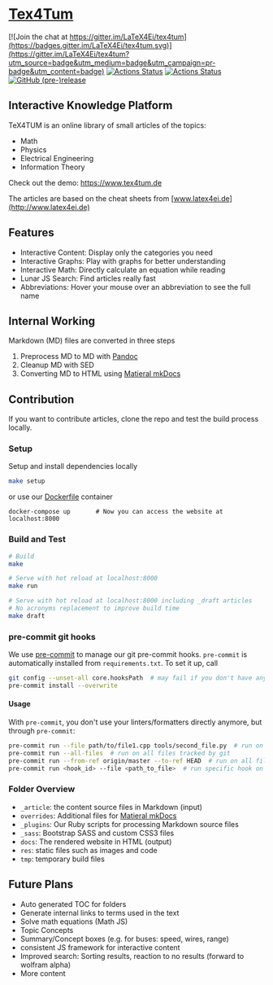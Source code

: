# [Tex4Tum](https://latex4ei.github.io/tex4tum/)

[![Join the chat at https://gitter.im/LaTeX4Ei/tex4tum](https://badges.gitter.im/LaTeX4Ei/tex4tum.svg)](https://gitter.im/LaTeX4Ei/tex4tum?utm_source=badge&utm_medium=badge&utm_campaign=pr-badge&utm_content=badge)
[![Actions Status](https://github.com/latex4ei/tex4tum/workflows/CI/badge.svg)](https://github.com/latex4ei/tex4tum)
[![Actions Status](https://github.com/latex4ei/tex4tum/workflows/CodeQL/badge.svg)](https://github.com/latex4ei/tex4tum)
[![GitHub (pre-)release](https://img.shields.io/github/release/latex4ei/tex4tum/all.svg)](https://github.com/latex4ei/tex4tum/releases)

## Interactive Knowledge Platform

TeX4TUM is an online library of small articles of the topics:

* Math
* Physics
* Electrical Engineering
* Information Theory

Check out the demo: <https://www.tex4tum.de>

The articles are based on the cheat sheets from [www.latex4ei.de](http://www.latex4ei.de)

## Features

* Interactive Content: Display only the categories you need
* Interactive Graphs: Play with graphs for better understanding
* Interactive Math: Directly calculate an equation while reading
* Lunar JS Search: Find articles really fast
* Abbreviations: Hover your mouse over an abbreviation to see the full name

## Internal Working

Markdown (MD) files are converted in three steps

1. Preprocess MD to MD with [Pandoc](https://pandoc.org/)
2. Cleanup MD with SED
3. Converting MD to HTML using [Matieral mkDocs](https://squidfunk.github.io/mkdocs-material/)

## Contribution

If you want to contribute articles, clone the repo and test the build process locally.

### Setup

Setup and install dependencies locally

```bash
make setup
```

or use our [Dockerfile](docker/) container

```shell
docker-compose up       # Now you can access the website at localhost:8000
```

### Build and Test

```bash
# Build
make

# Serve with hot reload at localhost:8000
make run

# Serve with hot reload at localhost:8000 including _draft articles
# No acronyms replacement to improve build time
make draft
```

### pre-commit git hooks

We use [pre-commit](https://pre-commit.com/) to manage our git pre-commit hooks.
`pre-commit` is automatically installed from `requirements.txt`.
To set it up, call

```sh
git config --unset-all core.hooksPath  # may fail if you don't have any hooks set, but that's ok
pre-commit install --overwrite
```

#### Usage

With `pre-commit`, you don't use your linters/formatters directly anymore, but through `pre-commit`:

```sh
pre-commit run --file path/to/file1.cpp tools/second_file.py  # run on specific file(s)
pre-commit run --all-files  # run on all files tracked by git
pre-commit run --from-ref origin/master --to-ref HEAD  # run on all files changed on current branch, compared to master
pre-commit run <hook_id> --file <path_to_file>  # run specific hook on specific file
```

### Folder Overview

* `_article`: the content source files in Markdown (input)
* `overrides`: Additional files for [Matieral mkDocs](https://squidfunk.github.io/mkdocs-material/)
* `_plugins`: Our Ruby scripts for processing Markdown source files
* `_sass`: Bootstrap SASS and custom CSS3 files
* `docs`: The rendered website in HTML (output)
* `res`: static files such as images and code
* `tmp`: temporary build files

## Future Plans

* Auto generated TOC for folders
* Generate internal links to terms used in the text
* Solve math equations (Math JS)
* Topic Concepts
* Summary/Concept boxes (e.g. for buses: speed, wires, range)
* consistent JS framework for interactive content
* Improved search: Sorting results, reaction to no results (forward to wolfram alpha)
* More content
